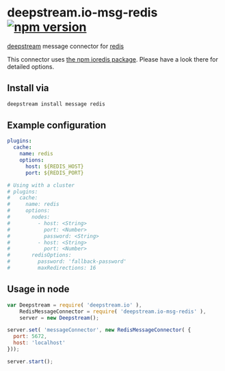 deepstream.io-msg-redis [![npm version](https://badge.fury.io/js/deepstream.io-msg-redis.svg)](http://badge.fury.io/js/deepstream.io-msg-redis)
===================

[deepstream](http://deepstream.io) message connector for [redis](http://redis.io/)

This connector uses [the npm ioredis package](https://www.npmjs.com/package/ioredis). Please have a look there for detailed options.

## Install via
```bash
deepstream install message redis
```

## Example configuration 
```yaml
plugins:
  cache:
    name: redis
    options:
      host: ${REDIS_HOST}
      port: ${REDIS_PORT}

# Using with a cluster
# plugins:
#   cache:
#     name: redis
#     options:
#       nodes:
#         - host: <String>
#           port: <Number>
#           password: <String>
#         - host: <String>
#           port: <Number>
#       redisOptions:
#         password: 'fallback-password'
#         maxRedirections: 16
```

## Usage in node
```javascript
var Deepstream = require( 'deepstream.io' ),
    RedisMessageConnector = require( 'deepstream.io-msg-redis' ),
    server = new Deepstream();

server.set( 'messageConnector', new RedisMessageConnector( {
  port: 5672,
  host: 'localhost'
}));

server.start();
```


